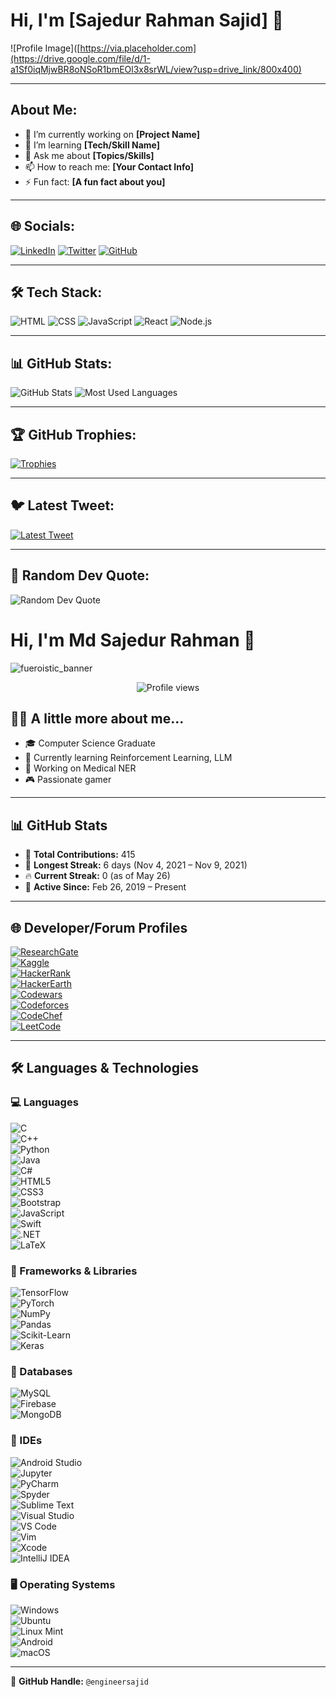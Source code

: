 # Hi, I'm [Sajedur Rahman Sajid] 👋

![Profile Image]([https://via.placeholder.com](https://drive.google.com/file/d/1-a1Sf0iqMjwBR8oNSoR1bmEOl3x8srWL/view?usp=drive_link/800x400) <!-- Replace with your profile image link -->

---

## About Me:
- 🔭 I’m currently working on **[Project Name]**
- 🌱 I’m learning **[Tech/Skill Name]**
- 💬 Ask me about **[Topics/Skills]**
- 📫 How to reach me: **[Your Contact Info]**
- ⚡ Fun fact: **[A fun fact about you]**

---

## 🌐 Socials:
[![LinkedIn](https://img.shields.io/badge/LinkedIn-blue?style=for-the-badge&logo=linkedin)](https://www.linkedin.com/in/your-profile/) 
[![Twitter](https://img.shields.io/badge/Twitter-blue?style=for-the-badge&logo=twitter)](https://twitter.com/your-profile)
[![GitHub](https://img.shields.io/badge/GitHub-black?style=for-the-badge&logo=github)](https://github.com/your-profile)

---

## 🛠️ Tech Stack:
![HTML](https://img.shields.io/badge/-HTML-E34F26?style=for-the-badge&logo=html5&logoColor=white)
![CSS](https://img.shields.io/badge/-CSS-1572B6?style=for-the-badge&logo=css3&logoColor=white)
![JavaScript](https://img.shields.io/badge/-JavaScript-F7DF1E?style=for-the-badge&logo=javascript&logoColor=black)
![React](https://img.shields.io/badge/-React-61DAFB?style=for-the-badge&logo=react&logoColor=black)
![Node.js](https://img.shields.io/badge/-Node.js-339933?style=for-the-badge&logo=node.js&logoColor=white)

---

## 📊 GitHub Stats:
![GitHub Stats](https://github-readme-stats.vercel.app/api?username=your-username&show_icons=true&theme=dark)
![Most Used Languages](https://github-readme-stats.vercel.app/api/top-langs/?username=your-username&layout=compact&theme=dark)

---

## 🏆 GitHub Trophies:
[![Trophies](https://github-profile-trophy.vercel.app/?username=your-username&theme=darkhub&no-frame=true&margin-w=15)](https://github.com/ryo-ma/github-profile-trophy)

---

## 🐦 Latest Tweet:
[![Latest Tweet](https://img.shields.io/twitter/follow/your-username?label=Follow&style=social)](https://twitter.com/your-username)

---

## 🎉 Random Dev Quote:
![Random Dev Quote](https://quotes-github-readme.vercel.app/api?type=horizontal&theme=radical)


# Hi, I'm Md Sajedur Rahman 👋

![fueroistic_banner](https://github.com/enineersajid/enineersajid/blob/main/banner.png)

<p align="center">
  <img src="https://komarev.com/ghpvc/?username=enineersajid&color=green" alt="Profile views"/>
</p>

## 👨‍💻 A little more about me...
- 🎓 Computer Science Graduate  
- 🧠 Currently learning Reinforcement Learning, LLM  
- 🧬 Working on Medical NER  
- 🎮 Passionate gamer  

---

## 📊 GitHub Stats
- 🔢 **Total Contributions:** 415  
- 🔁 **Longest Streak:** 6 days (Nov 4, 2021 – Nov 9, 2021)  
- 🔥 **Current Streak:** 0 (as of May 26)  
- 📆 **Active Since:** Feb 26, 2019 – Present  

---

## 🌐 Developer/Forum Profiles
[![ResearchGate](https://img.shields.io/badge/-ResearchGate-00CCBB?style=flat-square&logo=researchgate&logoColor=white)]()  
[![Kaggle](https://img.shields.io/badge/-Kaggle-20BEFF?style=flat-square&logo=kaggle&logoColor=white)]()  
[![HackerRank](https://img.shields.io/badge/-HackerRank-2EC866?style=flat-square&logo=hackerrank&logoColor=white)]()  
[![HackerEarth](https://img.shields.io/badge/-HackerEarth-323754?style=flat-square)]()  
[![Codewars](https://img.shields.io/badge/-Codewars-B1361E?style=flat-square&logo=codewars&logoColor=white)]()  
[![Codeforces](https://img.shields.io/badge/-Codeforces-1F8ACB?style=flat-square)]()  
[![CodeChef](https://img.shields.io/badge/-CodeChef-5B4638?style=flat-square&logo=codechef&logoColor=white)]()  
[![LeetCode](https://img.shields.io/badge/-LeetCode-000?style=flat-square&logo=LeetCode&logoColor=white)]()

---

## 🛠️ Languages & Technologies

### 💻 Languages
![C](https://img.shields.io/badge/C-00599C?style=flat-square&logo=c&logoColor=white)  
![C++](https://img.shields.io/badge/C++-00599C?style=flat-square&logo=c%2B%2B&logoColor=white)  
![Python](https://img.shields.io/badge/Python-3776AB?style=flat-square&logo=python&logoColor=white)  
![Java](https://img.shields.io/badge/Java-ED8B00?style=flat-square&logo=java&logoColor=white)  
![C#](https://img.shields.io/badge/C%23-239120?style=flat-square&logo=c-sharp&logoColor=white)  
![HTML5](https://img.shields.io/badge/HTML5-E34F26?style=flat-square&logo=html5&logoColor=white)  
![CSS3](https://img.shields.io/badge/CSS3-1572B6?style=flat-square&logo=css3&logoColor=white)  
![Bootstrap](https://img.shields.io/badge/Bootstrap-563D7C?style=flat-square&logo=bootstrap&logoColor=white)  
![JavaScript](https://img.shields.io/badge/JavaScript-F7DF1E?style=flat-square&logo=javascript&logoColor=black)  
![Swift](https://img.shields.io/badge/Swift-FA7343?style=flat-square&logo=swift&logoColor=white)  
![.NET](https://img.shields.io/badge/.NET-512BD4?style=flat-square&logo=dotnet&logoColor=white)  
![LaTeX](https://img.shields.io/badge/LaTeX-008080?style=flat-square&logo=latex&logoColor=white)

### 🧠 Frameworks & Libraries
![TensorFlow](https://img.shields.io/badge/TensorFlow-FF6F00?style=flat-square&logo=tensorflow&logoColor=white)  
![PyTorch](https://img.shields.io/badge/PyTorch-EE4C2C?style=flat-square&logo=pytorch&logoColor=white)  
![NumPy](https://img.shields.io/badge/NumPy-013243?style=flat-square&logo=numpy&logoColor=white)  
![Pandas](https://img.shields.io/badge/Pandas-150458?style=flat-square&logo=pandas&logoColor=white)  
![Scikit-Learn](https://img.shields.io/badge/Scikit--Learn-F7931E?style=flat-square&logo=scikit-learn&logoColor=white)  
![Keras](https://img.shields.io/badge/Keras-D00000?style=flat-square&logo=keras&logoColor=white)

### 💾 Databases
![MySQL](https://img.shields.io/badge/MySQL-4479A1?style=flat-square&logo=mysql&logoColor=white)  
![Firebase](https://img.shields.io/badge/Firebase-FFCA28?style=flat-square&logo=firebase&logoColor=black)  
![MongoDB](https://img.shields.io/badge/MongoDB-47A248?style=flat-square&logo=mongodb&logoColor=white)

### 🧰 IDEs
![Android Studio](https://img.shields.io/badge/Android%20Studio-3DDC84?style=flat-square&logo=android-studio&logoColor=white)  
![Jupyter](https://img.shields.io/badge/Jupyter-F37626?style=flat-square&logo=jupyter&logoColor=white)  
![PyCharm](https://img.shields.io/badge/PyCharm-000000?style=flat-square&logo=pycharm&logoColor=white)  
![Spyder](https://img.shields.io/badge/Spyder-FF0000?style=flat-square&logo=spyder-ide&logoColor=white)  
![Sublime Text](https://img.shields.io/badge/Sublime%20Text-FF9800?style=flat-square&logo=sublime-text&logoColor=white)  
![Visual Studio](https://img.shields.io/badge/Visual%20Studio-5C2D91?style=flat-square&logo=visual-studio&logoColor=white)  
![VS Code](https://img.shields.io/badge/VS%20Code-007ACC?style=flat-square&logo=visual-studio-code&logoColor=white)  
![Vim](https://img.shields.io/badge/Vim-019733?style=flat-square&logo=vim&logoColor=white)  
![Xcode](https://img.shields.io/badge/Xcode-147EFB?style=flat-square&logo=xcode&logoColor=white)  
![IntelliJ IDEA](https://img.shields.io/badge/IntelliJ%20IDEA-000000?style=flat-square&logo=intellijidea&logoColor=white)

### 🖥️ Operating Systems
![Windows](https://img.shields.io/badge/Windows-0078D6?style=flat-square&logo=windows&logoColor=white)  
![Ubuntu](https://img.shields.io/badge/Ubuntu-E95420?style=flat-square&logo=ubuntu&logoColor=white)  
![Linux Mint](https://img.shields.io/badge/Linux%20Mint-87CF3E?style=flat-square&logo=linux-mint&logoColor=white)  
![Android](https://img.shields.io/badge/Android-3DDC84?style=flat-square&logo=android&logoColor=white)  
![macOS](https://img.shields.io/badge/macOS-000000?style=flat-square&logo=apple&logoColor=white)

---

🔗 **GitHub Handle:** `@engineersajid`


